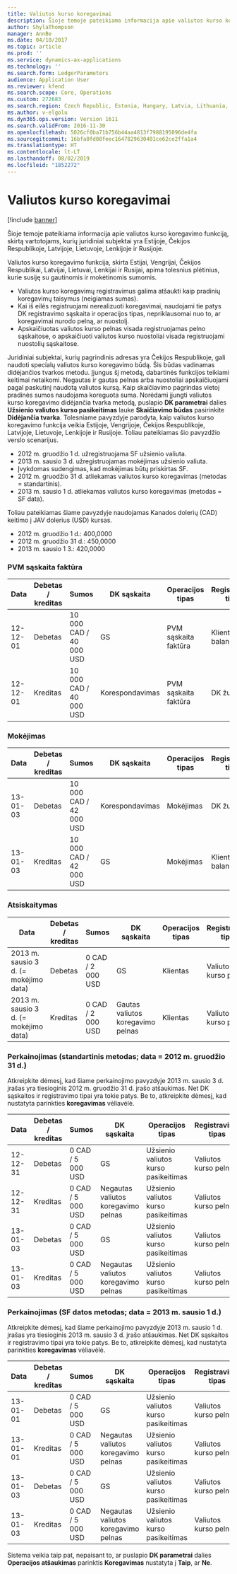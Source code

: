 ```yaml
---
title: Valiutos kurso koregavimai
description: Šioje temoje pateikiama informacija apie valiutos kurso koregavimo funkciją, skirtą vartotojams, kurių juridiniai subjektai yra Estijoje, Čekijos Respublikoje, Latvijoje, Lietuvoje, Lenkijoje ir Rusijoje.
author: ShylaThompson
manager: AnnBe
ms.date: 04/10/2017
ms.topic: article
ms.prod: ''
ms.service: dynamics-ax-applications
ms.technology: ''
ms.search.form: LedgerParameters
audience: Application User
ms.reviewer: kfend
ms.search.scope: Core, Operations
ms.custom: 272683
ms.search.region: Czech Republic, Estonia, Hungary, Latvia, Lithuania, Poland, Russia
ms.author: v-elgolu
ms.dyn365.ops.version: Version 1611
ms.search.validFrom: 2016-11-30
ms.openlocfilehash: 5026cf0ba71b756b44aa4813f7988195096de4fa
ms.sourcegitcommit: 16bfa0fd08feec1647829630401ce62ce2ffa1a4
ms.translationtype: HT
ms.contentlocale: lt-LT
ms.lasthandoff: 08/02/2019
ms.locfileid: "1852272"
---
```

# <a name="exchange-rate-adjustments"></a>Valiutos kurso koregavimai

[!include [banner](../includes/banner.md)]

Šioje temoje pateikiama informacija apie valiutos kurso koregavimo funkciją, skirtą vartotojams, kurių juridiniai subjektai yra Estijoje, Čekijos Respublikoje, Latvijoje, Lietuvoje, Lenkijoje ir Rusijoje.

Valiutos kurso koregavimo funkcija, skirta Estijai, Vengrijai, Čekijos Respublikai, Latvijai, Lietuvai, Lenkijai ir Rusijai, apima tolesnius plėtinius, kurie susiję su gautinomis ir mokėtinomis sumomis.

-   Valiutos kurso koregavimų registravimus galima atšaukti kaip pradinių koregavimų taisymus (neigiamas sumas).
-   Kai iš eilės registruojami nerealizuoti koregavimai, naudojami tie patys DK registravimo sąskaita ir operacijos tipas, nepriklausomai nuo to, ar koregavimai nurodo pelną, ar nuostolį.
-   Apskaičiuotas valiutos kurso pelnas visada registruojamas pelno sąskaitose, o apskaičiuoti valiutos kurso nuostoliai visada registruojami nuostolių sąskaitose.

Juridiniai subjektai, kurių pagrindinis adresas yra Čekijos Respublikoje, gali naudoti specialų valiutos kurso koregavimo būdą. Šis būdas vadinamas didėjančios tvarkos metodu. Įjungus šį metodą, dabartinės funkcijos teikiami keitimai netaikomi. Negautas ir gautas pelnas arba nuostoliai apskaičiuojami pagal paskutinį naudotą valiutos kursą. Kaip skaičiavimo pagrindas vietoj pradinės sumos naudojama koreguota suma. Norėdami įjungti valiutos kurso koregavimo didėjančia tvarka metodą, puslapio **DK parametrai** dalies **Užsienio valiutos kurso pasikeitimas** lauke **Skaičiavimo būdas** pasirinkite **Didėjančia tvarka**. Tolesniame pavyzdyje parodyta, kaip valiutos kurso koregavimo funkcija veikia Estijoje, Vengrijoje, Čekijos Respublikoje, Latvijoje, Lietuvoje, Lenkijoje ir Rusijoje. Toliau pateikiamas šio pavyzdžio verslo scenarijus.

-   2012 m. gruodžio 1 d. užregistruojama SF užsienio valiuta.
-   2013 m. sausio 3 d. užregistruojamas mokėjimas užsienio valiuta.
-   Įvykdomas sudengimas, kad mokėjimas būtų priskirtas SF.
-   2012 m. gruodžio 31 d. atliekamas valiutos kurso koregavimas (metodas = standartinis).
-   2013 m. sausio 1 d. atliekamas valiutos kurso koregavimas (metodas = SF data).

Toliau pateikiamas šiame pavyzdyje naudojamas Kanados dolerių (CAD) keitimo į JAV dolerius (USD) kursas.

-   2012 m. gruodžio 1 d.: 400,0000
-   2012 m. gruodžio 31 d.: 450,0000
-   2013 m. sausio 1 3.: 420,0000

### <a name="invoice"></a>PVM sąskaita faktūra

| Data                             | Debetas / kreditas | Sumos               | DK sąskaita    | Operacijos tipas             | Registravimo tipas       | Kreditas | Koregavimas |
|----------------------------------|--------------|-----------------------|--------------------------------|------------------------------|--------------------|--------|------------|
| 12-12-01                         | Debetas        | 10 000 CAD / 40 000 USD | GS                             | PVM sąskaita faktūra                      | Kliento balansas   |        |            |
| 12-12-01                         | Kreditas       | 10 000 CAD / 40 000 USD | Korespondavimas                         | PVM sąskaita faktūra                      | DK žurnalas     | X      |

### <a name="payment"></a>Mokėjimas

| Data                             | Debetas / kreditas | Sumos               | DK sąskaita    | Operacijos tipas             | Registravimo tipas       | Kreditas | Koregavimas |
|----------------------------------|--------------|-----------------------|--------------------------------|------------------------------|--------------------|--------|------------|
| 13-01-03                         | Debetas        | 10 000 CAD / 42 000 USD | Korespondavimas                         | Mokėjimas                      | DK žurnalas     |        |            |
| 13-01-03                         | Kreditas       | 10 000 CAD / 42 000 USD | GS                             | Mokėjimas                      | Kliento balansas   | X      |            |

### <a name="settlement"></a>Atsiskaitymas

| Data                             | Debetas / kreditas | Sumos               | DK sąskaita    | Operacijos tipas             | Registravimo tipas       | Kreditas | Koregavimas |
|----------------------------------|--------------|-----------------------|--------------------------------|------------------------------|--------------------|--------|------------|
|2013 m. sausio 3 d. (= mokėjimo data) | Debetas        | 0 CAD / 2 000 USD       | GS                             | Klientas                     | Valiutos kurso pelnas |        |            |
2013 m. sausio 3 d. (= mokėjimo data) | Kreditas       | 0 CAD / 2 000 USD       | Gautas valiutos koregavimo pelnas   | Klientas                     | Valiutos kurso pelnas | X      |            |


### <a name="revaluation--standard-method-date--december-31-2012"></a>Perkainojimas (standartinis metodas; data = 2012 m. gruodžio 31 d.)
Atkreipkite dėmesį, kad šiame perkainojimo pavyzdyje 2013 m. sausio 3 d. įrašas yra tiesioginis 2012 m. gruodžio 31 d. įrašo atšaukimas. Net DK sąskaitos ir registravimo tipai yra tokie patys. Be to, atkreipkite dėmesį, kad nustatyta parinkties **koregavimas** vėliavėlė.

| Data                             | Debetas / kreditas | Sumos               | DK sąskaita    | Operacijos tipas             | Registravimo tipas       | Kreditas | Koregavimas |
|----------------------------------|--------------|-----------------------|--------------------------------|------------------------------|--------------------|--------|------------|
| 12-12-31           | Debetas        | 0 CAD / 5 000 USD       | GS                             | Užsienio valiutos kurso pasikeitimas | Valiutos kurso pelnas |        |            |
| 12-12-31           | Kreditas       | 0 CAD / 5 000 USD       | Negautas valiutos koregavimo pelnas | Užsienio valiutos kurso pasikeitimas | Valiutos kurso pelnas | X      |            |
| 13-01-03            | Debetas        | 0 CAD / 5 000 USD       | GS                             | Užsienio valiutos kurso pasikeitimas | Valiutos kurso pelnas |        | X          |
 13-01-03            | Kreditas       | 0 CAD / 5 000 USD       | Negautas valiutos koregavimo pelnas | Užsienio valiutos kurso pasikeitimas | Valiutos kurso pelnas | X      | X          |


### <a name="revaluation-invoice-date-method-date--january-1-2013"></a>Perkainojimas (SF datos metodas; data = 2013 m. sausio 1 d.)
Atkreipkite dėmesį, kad šiame perkainojimo pavyzdyje 2013 m. sausio 1 d. įrašas yra tiesioginis 2013 m. sausio 3 d. įrašo atšaukimas. Net DK sąskaitos ir registravimo tipai yra tokie patys. Be to, atkreipkite dėmesį, kad nustatyta parinkties **koregavimas** vėliavėlė.

| Data   | Debetas / kreditas | Sumos | DK sąskaita| Operacijos tipas| Registravimo tipas| Kreditas | Koregavimas |
|--------|--------------|---------|----------------------------|----------------|--------|------------|--------------|
|13-01-01 | Debetas  | 0 CAD / 5 000 USD | GS                             | Užsienio valiutos kurso pasikeitimas | Valiutos kurso pelnas |   | X |
|13-01-01 | Kreditas | 0 CAD / 5 000 USD | Negautas valiutos koregavimo pelnas | Užsienio valiutos kurso pasikeitimas | Valiutos kurso pelnas | X | X |
|13-01-03 | Debetas  | 0 CAD / 5 000 USD | GS                             | Užsienio valiutos kurso pasikeitimas | Valiutos kurso pelnas |   |   |
|13-01-03 | Kreditas | 0 CAD / 5 000 USD | Negautas valiutos koregavimo pelnas | Užsienio valiutos kurso pasikeitimas | Valiutos kurso pelnas | X |   |

Sistema veikia taip pat, nepaisant to, ar puslapio **DK parametrai** dalies **Operacijos atšaukimas** parinktis **Koregavimas** nustatyta į **Taip**, ar **Ne**.



